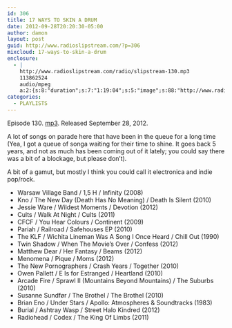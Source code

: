 ```yaml
---
id: 306
title: 17 WAYS TO SKIN A DRUM
date: 2012-09-28T20:20:30-05:00
author: damon
layout: post
guid: http://www.radioslipstream.com/?p=306
mixcloud: 17-ways-to-skin-a-drum
enclosure:
  - |
    http://www.radioslipstream.com/radio/slipstream-130.mp3
    113862524
    audio/mpeg
    a:2:{s:8:"duration";s:7:"1:19:04";s:5:"image";s:88:"http://www.radioslipstream.com/wp/wp-content/plugins/podpress/images/vpreview_center.png";}
categories:
  - PLAYLISTS
---
```

Episode 130. [mp3](/radio/slipstream-130.mp3). Released September 28, 2012.

A lot of songs on parade here that have been in the queue for a long time (Yea, I got a queue of songa waiting for their time to shine. It goes back 5 years, and not as much has been coming out of it lately; you could say there was a bit of a blockage, but please don’t).

A bit of a gamut, but mostly I think you could call it electronica and indie pop/rock.  

  * Warsaw Village Band / 1,5 H / Infinity (2008)
  * Kno / The New Day (Death Has No Meaning) / Death Is Silent (2010)
  * Jessie Ware / Wildest Moments / Devotion (2012)
  * Cults / Walk At Night / Cults (2011)
  * CFCF / You Hear Colours / Continent (2009)
  * Pariah / Railroad / Safehouses EP (2010)
  * The KLF / Wichita Lineman Was A Song I Once Heard / Chill Out (1990)
  * Twin Shadow / When The Movie’s Over / Confess (2012)
  * Matthew Dear / Her Fantasy / Beams (2012)
  * Menomena / Pique / Moms (2012)
  * The New Pornographers / Crash Years / Together (2010)
  * Owen Pallett / E Is for Estranged / Heartland (2010)
  * Arcade Fire / Sprawl II (Mountains Beyond Mountains) / The Suburbs (2010)
  * Susanne Sundfør / The Brothel / The Brothel (2010)
  * Brian Eno / Under Stars / Apollo: Atmospheres & Soundtracks (1983)
  * Burial / Ashtray Wasp / Street Halo Kindred (2012)
  * Radiohead / Codex / The King Of Limbs (2011)